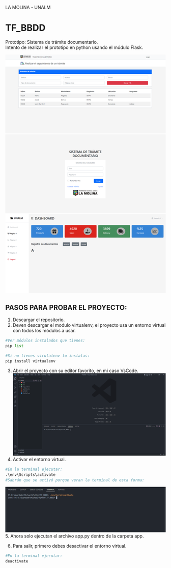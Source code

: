 LA MOLINA - UNALM
# TF_BBDD
Prototipo: Sistema de trámite documentario.\
Intento de realizar el prototipo en python usando el módulo Flask.

![](/img_readme/buscador_img.PNG)
![](/img_readme/login_img.PNG)
![](/img_readme/p1_img.PNG)
 
## PASOS PARA PROBAR EL PROYECTO:
1. Descargar el repositorio.
2. Deven descargar el modulo virtualenv, el proyecto usa un entorno virtual con todos los módulos a usar.
~~~ python
#Ver módulos instalados que tienes:
pip list
~~~
~~~ python
#Si no tienes virutalenv lo instalas:
pip install virtualenv
~~~
3. Abrir el proyecto con su editor favorito, en mi caso VsCode.
![](/img_readme/vscode_img.PNG)
4. Activar el entorno virtual.
~~~ python
#En la terminal ejecutar:
.\env\Scripts\activate
#Sabrán que se activó porque veran la terminal de esta forma:
~~~
![](/img_readme/terminal_img.PNG)
5. Ahora solo ejecutan el archivo app.py dentro de la carpeta app.

6. Para salir, primero debes desactivar el entorno virtual.
~~~ python
#En la terminal ejecutar:
deactivate
~~~